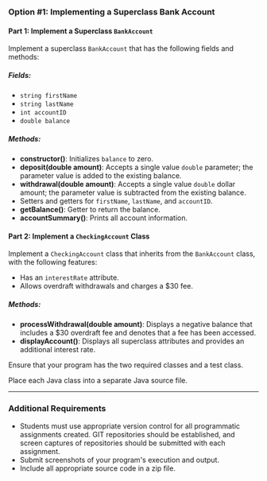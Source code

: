 ### Option #1: Implementing a Superclass Bank Account

#### Part 1: Implement a Superclass `BankAccount`
Implement a superclass `BankAccount` that has the following fields and methods:

##### Fields:
- `string firstName`
- `string lastName`
- `int accountID`
- `double balance`

##### Methods:
- **constructor()**: Initializes `balance` to zero.
- **deposit(double amount)**: Accepts a single value `double` parameter; the parameter value is added to the existing balance.
- **withdrawal(double amount)**: Accepts a single value `double` dollar amount; the parameter value is subtracted from the existing balance.
- Setters and getters for `firstName`, `lastName`, and `accountID`.
- **getBalance()**: Getter to return the balance.
- **accountSummary()**: Prints all account information.

#### Part 2: Implement a `CheckingAccount` Class
Implement a `CheckingAccount` class that inherits from the `BankAccount` class, with the following features:

- Has an `interestRate` attribute.
- Allows overdraft withdrawals and charges a $30 fee.

##### Methods:
- **processWithdrawal(double amount)**: Displays a negative balance that includes a $30 overdraft fee and denotes that a fee has been accessed.
- **displayAccount()**: Displays all superclass attributes and provides an additional interest rate.

Ensure that your program has the two required classes and a test class.

Place each Java class into a separate Java source file.

---

### Additional Requirements
- Students must use appropriate version control for all programmatic assignments created. GIT repositories should be established, and screen captures of repositories should be submitted with each assignment.
- Submit screenshots of your program's execution and output.
- Include all appropriate source code in a zip file.
